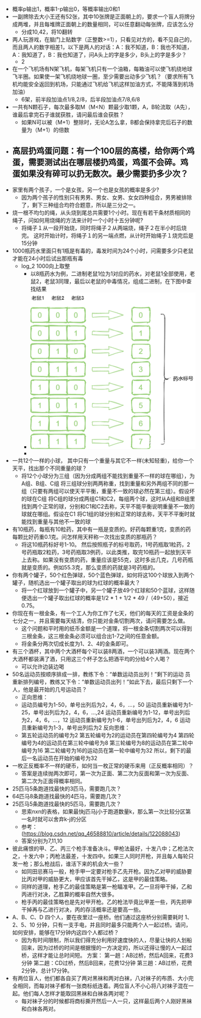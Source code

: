 - 概率p输出1，概率1-p输出0，等概率输出0和1
- 一副牌除去大小王还有52张，其中10张牌是正面朝上的，要求一个盲人将牌分成两堆，并且每堆牌正面朝上的数量相同，可以任意翻动每张牌，应该怎么分
	- 分成10,42，将10翻转
- 两人玩游戏，在脑门上贴数字（正整数>=1），只看见对方的，看不见自己的，而且两人的数字相差1，以下是两人的对话：A：我不知道，B：我也不知道，A：我知道了，B：我也知道了，问A头上的字是多少，B头上的字是多少？
	- 2
- 在一个飞机场有N架飞机，每架飞机只有一个油箱，每箱油可以使飞机绕地球飞半圈。如果使一架飞机绕地球一圈，至少需要出动多少飞机？（要求所有飞机均能安全返回到机场，只能通过飞机给飞机这样加油方式，不能降落到机场加油）
	- 6架，前半段加油点1/8,2/8，后半段加油点7/8,6/8
- 一共有N颗石子，每次最多取M（M<N）颗最少取1颗，A，B轮流取（A先），谁最后拿完石子谁就获胜，请问最后谁会获胜？
	- 如果N可以被（M+1）整除时，无论A怎么拿，B都会保持拿完后石子的数量为（M+1）的倍数
- 高层扔鸡蛋问题：有一个100层的高楼，给你两个鸡蛋，需要测试出在哪层楼扔鸡蛋，鸡蛋不会碎。鸡蛋如果没有碎可以扔无数次。最少需要扔多少次？
	-
- 家里有两个孩子，一个是女孩，另一个也是女孩的概率是多少?
	- 因为两个孩子的性别只有男男、男女、女男、女女四种组合，男男被排除了，剩下三种组合均符合题意，所以是三分之一。
- 烧一根不均匀的绳，从头烧到尾总共需要1个小时。现在有若干条材质相同的绳子，问如何用烧绳的方法来计时一个小时十五分钟呢?
	- 将绳子１从一段开始烧，同时将绳子２从两端烧，绳子２在半小时后烧完。
	  这时开始计时，将绳子１的另一端点燃，从计时开始绳子１烧完后是15分钟
- 1000瓶药水里面只有1瓶是有毒的，毒发时间为24个小时，问需要多少只老鼠才能在24小时后试出那瓶有毒
	- log_2 1000向上取整
		- 以8瓶药水为例，二进制老鼠1位为1对应的药水，对老鼠1全部使用，老鼠2，老鼠3同理，最后以老鼠的中毒情况，组成二进制，在下图中查找结果
		- ![场景题_1.png](../assets/场景题_1_1676954771801_0.png)
		-
- 一共12个一样的小球， 其中只有一个重量与其它不一样(未知轻重)，给你一个天平，找出那个不同重量的球？
	- 将12个小球分为三组（因为分成两组不能找到重量不一样的球在哪组），为A组、B组、C组
	  将三组球分别两两称重，找到重量和另外两组不同的那一组（只要有两组可以使天平平衡，重量不一致的球必然在第三组）。假设坏的球在C组
	  将C组的球分成两组C1和C2，每组两个球，这时从A组和B组里找到两个正常的球，分别和C1和C2去称，天平不能平衡说明重量不一致的球就在哪组。假设在C1
	  将C1组的球分别和正常的球去称，天平不平衡时就能找到重量与其他不一致的球
- 有10瓶药，每瓶有10粒药，其中有一瓶是变质的。好药每颗重1克，变质的药每颗比好药重0.1克。问怎样用天秤称一次找出变质的那瓶药？
	- 将这10瓶药标好号1-10。
	  然后按照瓶子的标号取药，1号药瓶取1粒药，2号药瓶取2粒药，3号药瓶取3例药，以此类推，取完10瓶药一起放到天平上去称。如果没有变质的药，重量应该是55克，这时多出几克，几号药瓶就是变质的。例如55.3克，那么变质的药就是3号药瓶的。
- 你有两个罐子，50个红色弹球，50个蓝色弹球，如何将这100个球放入到两个罐子，随机选出一个罐子取出的球为红球的概率最大？
	- 将一个红球放到一个罐子中，另一个罐子放49个红球和50个蓝球，这样随便选出一个罐子取出红球的概率是1/2 * 1 + 1/2 * 49 /（49+50），接近0.75。
- 你现在有一根金条，有一个工人为你工作了七天，他们的每天的工资是金条的七分之一，并且需要每天结清，你只能对金条切割两次，请问需要怎么做。
	- 这个问题和平时用的纸币金额是一个道理，将一根金条切割两次可以得到三根金条，这三根金条必须可以组合出1-7之间的任意金额。
	- 将金条分两次切成长度为1、2、4的金条即可。
- 有三个酒杯，其中两个大酒杯每个可以装8两酒，一个可以装3两酒。现在两个大酒杯都装满了酒，只用这三个杯子怎么把酒平均的分给4个人喝？
	- 可以允许边装边喝
- 50名运动员按顺序排成一排，教练下令：“单数运动员出列！”剩下的运动 员重新排列编号，教练又下令：“单数运动员出列！”如此下去，最后只剩下一个人，他是最开始的几号运动员？
	- 正向思维：
	- 运动员编号为1-50，单号出列后为2，4，6，…，50
	  运动员重新编号为1-25，单号出列后为2，4，6，…,24
	  运动员重新编号为1-12，单号出列后为2，4，6，…，12
	  运动员重新编号为1-6，单号出列后为2，4，6
	  运动员重新编号为1-3，单号出列后为2
	  反向思维：
	- 第五轮运动员的编号为2
	  第五轮编号为2的运动员在第四轮编号为4
	  第四轮编号为4的运动员在第三轮中编号为8
	  第三轮编号为8的运动员在第二轮中编号为16
	  第二轮编号为16的运动员在第一轮中编号为32
	  所以，剩下的最后一名运动员在开始的编号为32
- 一枚正反概率不一样的硬币，如何当一枚正常的硬币来用（正反概率相同）？
	- 答案是连续抛两次即可，第一次为正面、第二次为反面和第一次为反面、第二次为正面得概率相同。
- 25匹马5条跑道找最快的3匹马，需要跑几次？
- 64匹马8条跑道找最快的4匹马，需要跑几次？
- 25匹马5条跑道找最快的5匹马，需要跑几次？
	- 思索nxn的表格，如果最快j匹马j小于跑道数量k，那么第一次比较分区第一名时就可以舍弃k-j的分区
	- 参考：(https://blog.csdn.net/qq_46588810/article/details/122088043)
	- 答案分别为7,11,10
- 彼此痛恨的甲、乙、丙三个枪手准备决斗。甲枪法最好，十发八中；乙枪法次之，十发六中；丙枪法最差，十发四中。如果三人同时开枪，并且每人每轮只发一枪；那么枪战后，谁活下来的机会大一些？
	- 如同田忌赛马一般，枪手甲一定要对枪手乙先开枪。因为乙对甲的威胁要比丙对甲的威胁更大，甲应该首先干掉乙，这是甲的最佳策略。
	- 同样的道理，枪手乙的最佳策略是第一枪瞄准甲。乙一旦将甲干掉，乙和丙进行对决，乙胜算的概率自然大很多。
	- 枪手丙的最佳策略也是先对甲开枪。乙的枪法毕竟比甲差一些，丙先把甲干掉再与乙进行对决，丙的存活概率还是要高一些。
- A、B、C、D 四个人，要在夜里过一座桥。他们通过这座桥分别需要耗时 1、2、5、10 分钟，只有一支手电，并且同时最多只能两个人一起过桥。请问，如何安排，能够在17分钟内这四个人都过桥？
	- 因为有时间限制，所以我们得充分利用好速度快的人，尽量让快的人划船回来，因为过桥的时间是根据慢的一方决定的，所以还得让慢的人一起过桥，这样才能让总时间短。
	  方案：
	  第一趟：AB过桥，然后A回来，花费3分钟
	  第二趟：CD过桥，然后B回来，花费12分钟
	  第三趟：AB过桥，花费2分钟，总计17分钟。
- 有两位盲人，他们都各自买了两对黑袜和两对白袜，八对袜子的布质、大小完全相同，而每对袜子都有一张商标纸连着。两位盲人不小心将八对袜子混在一起。他们每人怎样才能取回黑袜和白袜各两对呢？
	- 每对袜子分的时候都将商标撕开然后一人一只，这样最后两个人刚好黑袜和白袜各两对。